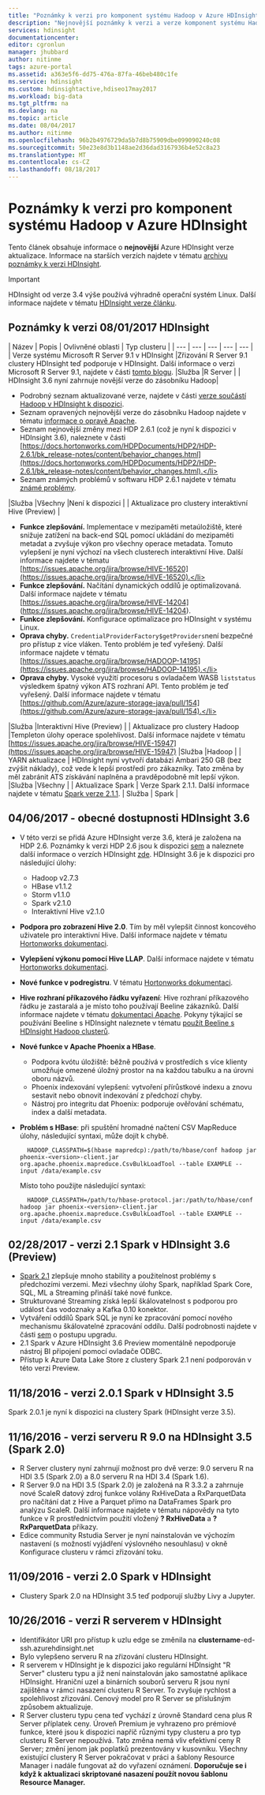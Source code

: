 ```yaml
---
title: "Poznámky k verzi pro komponent systému Hadoop v Azure HDInsight | Microsoft Docs"
description: "Nejnovější poznámky k verzi a verze komponent systému Hadoop pro Azure HDInsight. Získáte tipy pro vývoj a podrobnosti pro Spark, R Server, Hive a další."
services: hdinsight
documentationcenter: 
editor: cgronlun
manager: jhubbard
author: nitinme
tags: azure-portal
ms.assetid: a363e5f6-dd75-476a-87fa-46beb480c1fe
ms.service: hdinsight
ms.custom: hdinsightactive,hdiseo17may2017
ms.workload: big-data
ms.tgt_pltfrm: na
ms.devlang: na
ms.topic: article
ms.date: 08/04/2017
ms.author: nitinme
ms.openlocfilehash: 96b2b4976729da5b7d8b75909dbe099090240c08
ms.sourcegitcommit: 50e23e8d3b1148ae2d36dad3167936b4e52c8a23
ms.translationtype: MT
ms.contentlocale: cs-CZ
ms.lasthandoff: 08/18/2017
---
```

# <a name="release-notes-for-hadoop-components-on-azure-hdinsight"></a>Poznámky k verzi pro komponent systému Hadoop v Azure HDInsight

Tento článek obsahuje informace o **nejnovější** Azure HDInsight verze aktualizace. Informace na starších verzích najdete v tématu [archivu poznámky k verzi HDInsight](hdinsight-release-notes-archive.md).

> [!IMPORTANT]
> HDInsight od verze 3.4 výše používá výhradně operační systém Linux. Další informace najdete v tématu [HDInsight verze článku](hdinsight-component-versioning.md).


## <a name="notes-for-08012017-release-of-hdinsight"></a>Poznámky k verzi 08/01/2017 HDInsight

| Název | Popis | Ovlivněné oblasti  | Typ clusteru  | 
| --- | --- | --- | --- | --- |
| Verze systému Microsoft R Server 9.1 v HDInsight |Zřizování R Server 9.1 clustery HDInsight teď podporuje v HDInsight. Další informace o verzi Microsoft R Server 9.1, najdete v části [tomto blogu](https://blogs.technet.microsoft.com/dataplatforminsider/2017/04/19/introducing-microsoft-r-server-9-1-release/). |Služba |R Server |
| HDInsight 3.6 nyní zahrnuje novější verze do zásobníku Hadoop|<ul><li>Podrobný seznam aktualizované verze, najdete v části [verze součástí Hadoop v HDInsight k dispozici](hdinsight-component-versioning.md#hadoop-components-available-with-different-hdinsight-versions).</li><li>Seznam opravených nejnovější verze do zásobníku Hadoop najdete v tématu [informace o opravě Apache](https://docs.hortonworks.com/HDPDocuments/HDP2/HDP-2.6.1/bk_release-notes/content/patch_parent.html).</li><li>Seznam nejnovější změny mezi HDP 2.6.1 (což je nyní k dispozici v HDInsight 3.6), naleznete v části [https://docs.hortonworks.com/HDPDocuments/HDP2/HDP-2.6.1/bk_release-notes/content/behavior_changes.html](https://docs.hortonworks.com/HDPDocuments/HDP2/HDP-2.6.1/bk_release-notes/content/behavior_changes.html).</li><li>Seznam známých problémů v softwaru HDP 2.6.1 najdete v tématu [známé problémy](https://docs.hortonworks.com/HDPDocuments/HDP2/HDP-2.6.1/bk_release-notes/content/known_issues.html).</li></ul> |Služba |Všechny |Není k dispozici |
| Aktualizace pro clustery interaktivní Hive (Preview) |<ul><li><b>Funkce zlepšování.</b> Implementace v mezipaměti metaúložiště, které snižuje zatížení na back-end SQL pomocí ukládání do mezipaměti metadat a zvyšuje výkon pro všechny operace metadata.  Tomuto vylepšení je nyní výchozí na všech clusterech interaktivní Hive. Další informace najdete v tématu [https://issues.apache.org/jira/browse/HIVE-16520](https://issues.apache.org/jira/browse/HIVE-16520).</li><li><b>Funkce zlepšování.</b> Načítání dynamických oddílů je optimalizovaná. Další informace najdete v tématu [https://issues.apache.org/jira/browse/HIVE-14204] (https://issues.apache.org/jira/browse/HIVE-14204).</li><li><b>Funkce zlepšování.</b> Konfigurace optimalizace pro HDInsight v systému Linux.</li><li><b>Oprava chyby.</b> `CredentialProviderFactory$getProviders`není bezpečné pro přístup z více vláken. Tento problém je teď vyřešený. Další informace najdete v tématu [https://issues.apache.org/jira/browse/HADOOP-14195](https://issues.apache.org/jira/browse/HADOOP-14195).</li><li><b>Oprava chyby.</b> Vysoké využití procesoru s ovladačem WASB `liststatus` výsledkem špatný výkon ATS rozhraní API. Tento problém je teď vyřešený. Další informace najdete v tématu [https://github.com/Azure/azure-storage-java/pull/154](https://github.com/Azure/azure-storage-java/pull/154).</li></ul> |Služba |Interaktivní Hive (Preview) |
| Aktualizace pro clustery Hadoop |Templeton úlohy operace spolehlivost. Další informace najdete v tématu [https://issues.apache.org/jira/browse/HIVE-15947](https://issues.apache.org/jira/browse/HIVE-15947) |Služba |Hadoop |
| YARN aktualizace | HDInsight nyní vytvoří databázi Ambari 250 GB (bez zvýšit náklady), což vede k lepší prostředí pro zákazníky. Tato změna by měl zabránit ATS získávání naplněna a pravděpodobně mít lepší výkon. |Služba |Všechny |
| Aktualizace Spark | Verze Spark 2.1.1. Další informace najdete v tématu [Spark verze 2.1.1](https://spark.apache.org/releases/spark-release-2-1-1.html). | Služba | Spark |

  



## <a name="04062017---general-availability-of-hdinsight-36"></a>04/06/2017 - obecné dostupnosti HDInsight 3.6

* V této verzi se přidá Azure HDInsight verze 3.6, která je založena na HDP 2.6. Poznámky k verzi HDP 2.6 jsou k dispozici [sem](http://docs.hortonworks.com/HDPDocuments/HDP2/HDP-2.6.0/bk_release-notes/content/ch_relnotes.html) a naleznete další informace o verzích HDInsight [zde](hdinsight-component-versioning.md). HDInsight 3.6 je k dispozici pro následující úlohy:

    * Hadoop v2.7.3
    * HBase v1.1.2
    * Storm v1.1.0
    * Spark v2.1.0
    * Interaktivní Hive v2.1.0

* **Podpora pro zobrazení Hive 2.0**. Tím by měl vylepšit činnost koncového uživatele pro interaktivní Hive. Další informace najdete v tématu [Hortonworks dokumentaci](http://docs.hortonworks.com/HDPDocuments/Ambari-2.5.0.3/bk_ambari-views/content/ch_using_hive_view.html).

* **Vylepšení výkonu pomocí Hive LLAP**. Další informace najdete v tématu [Hortonworks dokumentaci](https://hortonworks.com/blog/top-5-performance-boosters-with-apache-hive-llap/).

* **Nové funkce v podregistru**. V tématu [Hortonworks dokumentaci](https://hortonworks.com/apache/hive/#section_4).

* **Hive rozhraní příkazového řádku vyřazení**: Hive rozhraní příkazového řádku je zastaralá a je místo toho používají Beeline zákazníků. Další informace najdete v tématu [dokumentaci Apache](https://cwiki.apache.org/confluence/display/Hive/Replacing+the+Implementation+of+Hive+CLI+Using+Beeline). Pokyny týkající se používání Beeline s HDInsight naleznete v tématu [použít Beeline s HDInsight Hadoop clusterů](hdinsight-hadoop-use-hive-beeline.md).

* **Nové funkce v Apache Phoenix a HBase**.
    * Podpora kvótu úložiště: běžně používá v prostředích s více klienty umožňuje omezené úložný prostor na na každou tabulku a na úrovni oboru názvů.
    * Phoenix indexování vylepšení: vytvoření přírůstkové indexu a znovu sestavit nebo obnovit indexování z předchozí chyby.
    * Nástroj pro integritu dat Phoenix: podporuje ověřování schématu, index a další metadata.


* **Problém s HBase**: při spuštění hromadné načtení CSV MapReduce úlohy, následující syntaxi, může dojít k chybě.

        HADOOP_CLASSPATH=$(hbase mapredcp):/path/to/hbase/conf hadoop jar phoenix-<version>-client.jar org.apache.phoenix.mapreduce.CsvBulkLoadTool --table EXAMPLE --input /data/example.csv

    Místo toho použijte následující syntaxi:

        HADOOP_CLASSPATH=/path/to/hbase-protocol.jar:/path/to/hbase/conf hadoop jar phoenix-<version>-client.jar org.apache.phoenix.mapreduce.CsvBulkLoadTool --table EXAMPLE --input /data/example.csv


## <a name="02282017---release-of-spark-21-on-hdinsight-36-preview"></a>02/28/2017 - verzi 2.1 Spark v HDInsight 3.6 (Preview)
* [Spark 2.1](http://spark.apache.org/releases/spark-release-2-1-0.html) zlepšuje mnoho stability a použitelnost problémy s předchozími verzemi. Mezi všechny úlohy Spark, například Spark Core, SQL, ML a Streaming přináší také nové funkce.
* Strukturované Streaming získá lepší škálovatelnost s podporou pro událost čas vodoznaky a Kafka 0.10 konektor.
* Vytváření oddílů Spark SQL je nyní ke zpracování pomocí nového mechanismu škálovatelné zpracování oddílu. Další podrobnosti najdete v části [sem](http://spark.apache.org/releases/spark-release-2-1-0.html) o postupu upgradu.
* 2.1 Spark v Azure HDInsight 3.6 Preview momentálně nepodporuje nástroj BI připojení pomocí ovladače ODBC.
* Přístup k Azure Data Lake Store z clustery Spark 2.1 není podporován v této verzi Preview.


## <a name="11182016---release-of-spark-201-on-hdinsight-35"></a>11/18/2016 - verzi 2.0.1 Spark v HDInsight 3.5
Spark 2.0.1 je nyní k dispozici na clustery Spark (HDInsight verze 3.5).

## <a name="11162016---release-of-r-server-90-on-hdinsight-35-spark-20"></a>11/16/2016 - verzi serveru R 9.0 na HDInsight 3.5 (Spark 2.0)
*   R Server clustery nyní zahrnují možnost pro dvě verze: 9.0 serveru R na HDI 3.5 (Spark 2.0) a 8.0 serveru R na HDI 3.4 (Spark 1.6).
*   R Server 9.0 na HDI 3.5 (Spark 2.0) je založená na R 3.3.2 a zahrnuje nové ScaleR datový zdroj funkce volány RxHiveData a RxParquetData pro načítání dat z Hive a Parquet přímo na DataFrames Spark pro analýzu ScaleR. Další informace najdete v tématu nápovědy na tyto funkce v R prostřednictvím použití vložený **? RxHiveData** a **? RxParquetData** příkazy.
*   Edice community Rstudia Server je nyní nainstalován ve výchozím nastavení (s možností vyjádření výslovného nesouhlasu) v okně Konfigurace clusteru v rámci zřizování toku.

## <a name="11092016---release-of-spark-20-on-hdinsight"></a>11/09/2016 - verzi 2.0 Spark v HDInsight
* Clustery Spark 2.0 na HDInsight 3.5 teď podporují služby Livy a Jupyter.

## <a name="10262016---release-of-r-server-on-hdinsight"></a>10/26/2016 - verzi R serverem v HDInsight
* Identifikátor URI pro přístup k uzlu edge se změnila na **clustername**-ed-ssh.azurehdinsight.net
* Bylo vylepšeno serveru R na zřizování clusteru HDInsight.
* R serverem v HDInsight je k dispozici jako regulární HDInsight "R Server" clusteru typu a již není nainstalován jako samostatné aplikace HDInsight. Hraniční uzel a binárních souborů serveru R jsou nyní zajištěna v rámci nasazení clusteru R Server. To zvyšuje rychlost a spolehlivost zřizování. Cenový model pro R Server se příslušným způsobem aktualizuje.
* R Server clusteru typu cena teď vychází z úrovně Standard cena plus R Server příplatek ceny. Úroveň Premium je vyhrazeno pro prémiové funkce, které jsou k dispozici napříč různými typy clusteru a pro typ clusteru R Server nepoužívá. Tato změna nemá vliv efektivní ceny R Server; změní jenom jak poplatků prezentovány v kusovníku. Všechny existující clustery R Server pokračovat v práci a šablony Resource Manager i nadále fungovat až do vyřazení oznámení. **Doporučuje se i když k aktualizaci skriptované nasazení použít novou šablonu Resource Manager.**






